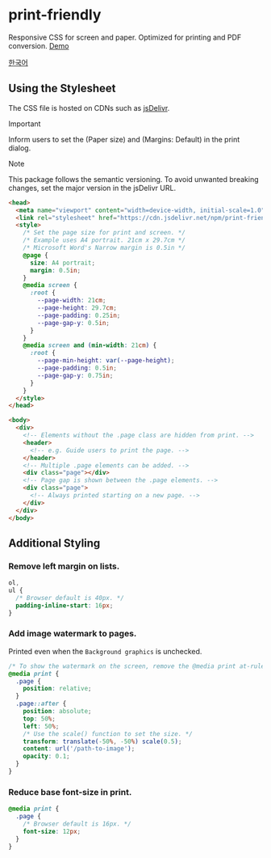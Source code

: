 # print-friendly

Responsive CSS for screen and paper. Optimized for printing and PDF conversion. [Demo]

[demo]: https://demo.hyunbin.page/print-friendly

[한국어](/docs/ko.md)

## Using the Stylesheet

The CSS file is hosted on CDNs such as [jsDelivr](https://www.jsdelivr.com/package/npm/print-friendly).

> [!IMPORTANT]
> Inform users to set the (Paper size) and (Margins: Default) in the print dialog.

> [!NOTE]
> This package follows the semantic versioning. To avoid unwanted breaking changes, set the major version in the jsDelivr URL.

```html
<head>
  <meta name="viewport" content="width=device-width, initial-scale=1.0" />
  <link rel="stylesheet" href="https://cdn.jsdelivr.net/npm/print-friendly@0.3/index.css" />
  <style>
    /* Set the page size for print and screen. */
    /* Example uses A4 portrait. 21cm x 29.7cm */
    /* Microsoft Word's Narrow margin is 0.5in */
    @page {
      size: A4 portrait;
      margin: 0.5in;
    }
    @media screen {
      :root {
        --page-width: 21cm;
        --page-height: 29.7cm;
        --page-padding: 0.25in;
        --page-gap-y: 0.5in;
      }
    }
    @media screen and (min-width: 21cm) {
      :root {
        --page-min-height: var(--page-height);
        --page-padding: 0.5in;
        --page-gap-y: 0.75in;
      }
    }
  </style>
</head>
```

```html
<body>
  <div>
    <!-- Elements without the .page class are hidden from print. -->
    <header>
      <!-- e.g. Guide users to print the page. -->
    </header>
    <!-- Multiple .page elements can be added. -->
    <div class="page"></div>
    <!-- Page gap is shown between the .page elements. -->
    <div class="page">
      <!-- Always printed starting on a new page. -->
    </div>
  </div>
</body>
```

## Additional Styling

### Remove left margin on lists.

```css
ol,
ul {
  /* Browser default is 40px. */
  padding-inline-start: 16px;
}
```

### Add image watermark to pages.

Printed even when the `Background graphics` is unchecked.

```css
/* To show the watermark on the screen, remove the @media print at-rule. */
@media print {
  .page {
    position: relative;
  }
  .page::after {
    position: absolute;
    top: 50%;
    left: 50%;
    /* Use the scale() function to set the size. */
    transform: translate(-50%, -50%) scale(0.5);
    content: url('/path-to-image');
    opacity: 0.1;
  }
}
```

### Reduce base font-size in print.

```css
@media print {
  .page {
    /* Browser default is 16px. */
    font-size: 12px;
  }
}
```
